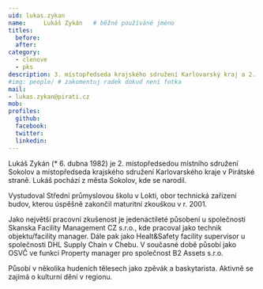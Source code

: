 ```yaml
---
uid: lukas.zykan
name:     Lukáš Zykán  	# běžně používáné jméno
titles:
  before:
  after:
category:
  - clenove
  - pks
description: 3. místopředseda krajského sdružení Karlovarský kraj a 2. místopředseda místního sdružení Sokolov
#img: people/ # zakomentuj radek dokud není fotka
mail:
- lukas.zykan@pirati.cz
mob:
profiles:
  github:
  facebook:
  twitter:
  linkedin:
---
```


Lukáš Zykán (* 6. dubna 1982) je 2. místopředsedou místního sdružení 
Sokolov a místopředseda krajského sdružení Karlovarského kraje v Pirátské straně. Lukáš pochází z města Sokolov, kde se narodil.

Vystudoval Střední průmyslovou školu v Lokti, obor technická zařízení budov, kterou úspěšně zakončil maturitní zkouškou v r. 2001.

Jako největší pracovní zkušenost je jedenáctileté působení u společnosti Skanska Facility Management CZ s.r.o., 
kde pracoval jako technik objektu/facility manager. Dále pak jako Healt&Safety facility supervisor u společnosti 
DHL Supply Chain v Chebu. V současné době působí jako OSVČ ve funkci Property manager pro společnost B2 Assets s.r.o.

Působí v několika hudeních tělesech jako zpěvák a baskytarista. Aktivně se zajímá o kulturní dění v regionu.
